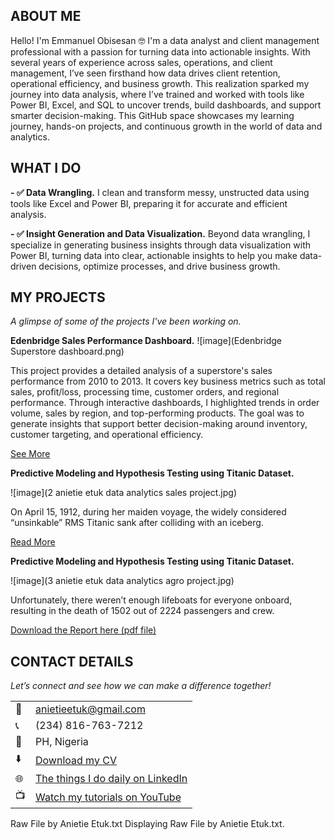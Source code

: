 
<!--Section 1: Introduce your self-->
## ABOUT ME

Hello! I'm Emmanuel Obisesan 🤓
I'm a data analyst and client management professional with a passion for turning data into actionable insights. With several years of experience across sales, operations, and client management, I’ve seen firsthand how data drives client retention, operational efficiency, and business growth. This realization sparked my journey into data analysis, where I’ve trained and worked with tools like Power BI, Excel, and SQL to uncover trends, build dashboards, and support smarter decision-making. This GitHub space showcases my learning journey, hands-on projects, and continuous growth in the world of data and analytics.


<!--Mention your top/relevant skills here - core and soft skills-->
## WHAT I DO

**- ✅ Data Wrangling.**
I clean and transform messy, unstructed data using tools like Excel and Power BI, preparing it for accurate and efficient analysis.

**- ✅ Insight Generation and Data Visualization.**
Beyond data wrangling, I specialize in generating business insights through data visualization with Power BI, turning data into clear, actionable insights to help you make data-driven decisions, optimize processes, and drive business growth.



<!--Section 2: List 3-4 key projects-->
## MY PROJECTS 

*A glimpse of some of the projects I've been working on.*

**Edenbridge Sales Performance Dashboard.**
![image](Edenbridge Superstore dashboard.png)

This project provides a detailed analysis of a superstore's sales performance from 2010 to 2013. It covers key business metrics such as total sales, profit/loss, processing time, customer orders, and regional performance. Through interactive dashboards, I highlighted trends in order volume, sales by region, and top-performing products. The goal was to generate insights that support better decision-making around inventory, customer targeting, and operational efficiency.


[See More](https://app.powerbi.com/view?r=eyJrIjoiODVhYTM1OWMtNjI4OS00NzFiLThhOWEtOTJiZWNiZTVlOTI2IiwidCI6IjdjZDg4NzM5LWJlMGQtNDVjMC04YWY5LWI0YjBiN2IzYWVkYSJ9)

**Predictive Modeling and Hypothesis Testing using Titanic Dataset.**

![image](2 anietie etuk data analytics sales project.jpg)

On April 15, 1912, during her maiden voyage, the widely considered “unsinkable” RMS Titanic sank after colliding with an iceberg. 

[Read More](https://www.linkedin.com/pulse/predictive-modeling-hypothesis-testing-using-titanic-dataset-anietie/)

**Predictive Modeling and Hypothesis Testing using Titanic Dataset.**

![image](3 anietie etuk data analytics agro project.jpg)

Unfortunately, there weren’t enough lifeboats for everyone onboard, resulting in the death of 1502 out of 2224 passengers and crew. 

<a href="17 How to Present Data to Executives by Anietie Etuk.pdf">Download the Report here (pdf file)</a>


## CONTACT DETAILS

*Let’s connect and see how we can make a difference together!*
<table>
  <tbody>
    <tr>
      <td>📧</td>
      <td><a href="mailto:anietieetuk@gmail.com">anietieetuk@gmail.com</a></td>
    </tr>
    <tr>
      <td>📞</td>
      <td>(234) 816-763-7212</td>
    </tr>
    <tr>
      <td>📍</td>
      <td>PH, Nigeria</td>
    </tr>
    <tr>
      <td>⬇️</td>
      <td><a href="https://etuk123456.github.io/portfolio1/docs/Profile.pdf">Download my CV</a></td>
    </tr>
    <tr>
      <td>🌐</td>
      <td><a href="https://linkedin.com/in/etukanietie">The things I do daily on LinkedIn</a></td>
    </tr>
    <tr>
      <td>📺</td>
      <td><a href="https://www.youtube.com/@LearnwithEtuk">Watch my tutorials on YouTube</a></td>
    </tr>
  </tbody>
</table>

   




Raw File by Anietie Etuk.txt
Displaying Raw File by Anietie Etuk.txt.
